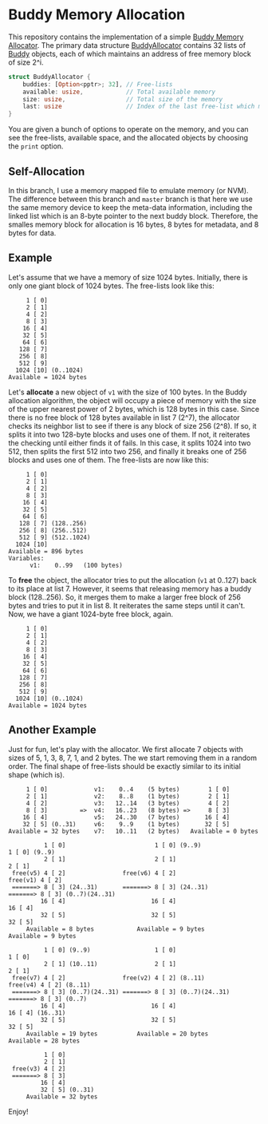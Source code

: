 # Buddy Memory Allocation
This repository contains the implementation of a simple [Buddy Memory Allocator](https://en.wikipedia.org/wiki/Buddy_memory_allocation). 
The primary data structure [BuddyAllocator](src/main.rs#L53) contains 32 lists of [Buddy](src/main.rs#L16) objects, each of which maintains an address of free memory block of size 2^i.

```rust
struct BuddyAllocator {
    buddies: [Option<pptr>; 32], // Free-lists
    available: usize,            // Total available memory
    size: usize,                 // Total size of the memory
    last: usize                  // Index of the last free-list which may be used
}
```

You are given a bunch of options to operate on the memory, and you can see the free-lists, available space, and the allocated objects by choosing the `print` option. 

## Self-Allocation
In this branch, I use a memory mapped file to emulate memory (or NVM). The difference between this branch and `master` branch is that here we use the same memory device to keep the meta-data information, including the linked list which is an 8-byte pointer to the next buddy block. Therefore, the smalles memory block for allocation is 16 bytes, 8 bytes for metadata, and 8 bytes for data.

## Example
Let's assume that we have a memory of size 1024 bytes. Initially, there is only one giant block of 1024 bytes. The free-lists look like this:

```
     1 [ 0]
     2 [ 1]
     4 [ 2]
     8 [ 3]
    16 [ 4] 
    32 [ 5]
    64 [ 6]
   128 [ 7]
   256 [ 8]
   512 [ 9]
  1024 [10] (0..1024)
Available = 1024 bytes
```

Let's **allocate** a new object of `v1` with the size of 100 bytes. In the Buddy allocation algorithm, the object will occupy a piece of memory with the size of the upper nearest power of 2 bytes, which is 128 bytes in this case. Since there is no free block of 128 bytes available in list 7 (2^7), the allocator checks its neighbor list to see if there is any block of size 256 (2^8). If so, it splits it into two 128-byte blocks and uses one of them. If not, it reiterates the checking until either finds it of fails. In this case, it splits 1024 into two 512, then splits the first 512 into two 256, and finally it breaks one of 256 blocks and uses one of them. The free-lists are now like this:

```
     1 [ 0]
     2 [ 1]
     4 [ 2]
     8 [ 3]
    16 [ 4] 
    32 [ 5]
    64 [ 6]
   128 [ 7] (128..256)
   256 [ 8] (256..512)
   512 [ 9] (512..1024)
  1024 [10]
Available = 896 bytes
Variables:
      v1:    0..99   (100 bytes)
```

To **free** the object, the allocator tries to put the allocation (`v1` at 0..127) back to its place at list 7. However, it seems that releasing memory has a buddy block (128..256). So, it merges them to make a larger free block of 256 bytes and tries to put it in list 8. It reiterates the same steps until it can't. Now, we have a giant 1024-byte free block, again.

```
     1 [ 0]
     2 [ 1]
     4 [ 2]
     8 [ 3]
    16 [ 4]
    32 [ 5] 
    64 [ 6]
   128 [ 7]
   256 [ 8]
   512 [ 9]
  1024 [10] (0..1024)
Available = 1024 bytes
```

## Another Example
Just for fun, let's play with the allocator. We first allocate 7 objects with sizes of 5, 1, 3, 8, 7, 1, and 2 bytes. The we start removing them in a random order. The final shape of free-lists should be exactly similar to its initial shape (which is).

```
     1 [ 0]             v1:    0..4    (5 bytes)        1 [ 0]   
     2 [ 1]             v2:    8..8    (1 bytes)        2 [ 1]   
     4 [ 2]             v3:   12..14   (3 bytes)        4 [ 2]   
     8 [ 3]         =>  v4:   16..23   (8 bytes) =>     8 [ 3]   
    16 [ 4]             v5:   24..30   (7 bytes)       16 [ 4]   
    32 [ 5] (0..31)     v6:    9..9    (1 bytes)       32 [ 5]   
Available = 32 bytes    v7:   10..11   (2 bytes)   Available = 0 bytes
														      
          1 [ 0]                         1 [ 0] (9..9)                  1 [ 0] (9..9)  
          2 [ 1]                         2 [ 1]                         2 [ 1]         
 free(v5) 4 [ 2]                free(v6) 4 [ 2]                free(v1) 4 [ 2]         
 =======> 8 [ 3] (24..31)       =======> 8 [ 3] (24..31)       =======> 8 [ 3] (0..7)(24..31)
         16 [ 4]                        16 [ 4]                        16 [ 4]         
         32 [ 5]                        32 [ 5]                        32 [ 5]         
     Available = 8 bytes            Available = 9 bytes            Available = 9 bytes 

          1 [ 0] (9..9)                  1 [ 0]                         1 [ 0]         
          2 [ 1] (10..11)                2 [ 1]                         2 [ 1]         
 free(v7) 4 [ 2]                free(v2) 4 [ 2] (8..11)        free(v4) 4 [ 2] (8..11) 
 =======> 8 [ 3] (0..7)(24..31) =======> 8 [ 3] (0..7)(24..31) =======> 8 [ 3] (0..7)  
         16 [ 4]                        16 [ 4]                        16 [ 4] (16..31)
         32 [ 5]                        32 [ 5]                        32 [ 5]         
     Available = 19 bytes           Available = 20 bytes            Available = 28 bytes
 
          1 [ 0]
          2 [ 1]
 free(v3) 4 [ 2]
 =======> 8 [ 3]
         16 [ 4]
         32 [ 5] (0..31)
     Available = 32 bytes
```

Enjoy!

